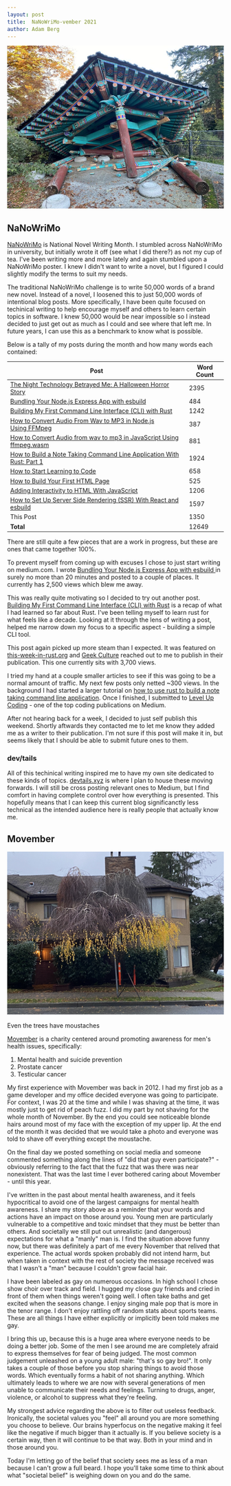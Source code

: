 ```yaml
---
layout: post
title:  NaNoWriMo-vember 2021
author: Adam Berg
---
```


![](/assets/images/IMG_3350.jpg)

<!--more-->

## NaNoWriMo

[NaNoWriMo](https://nanowrimo.org/) is National Novel Writing Month. I stumbled across NaNoWriMo in university, but initially wrote it off (see what I did there?) as not my cup of tea. I've been writing more and more lately and again stumbled upon a NaNoWriMo poster. I knew I didn't want to write a novel, but I figured I could slightly modify the terms to suit my needs.

The traditional NaNoWriMo challenge is to write 50,000 words of a brand new novel.  Instead of a novel, I loosened this to just 50,000 words of intentional blog posts. More specifically, I have been quite focused on techinical writing to help encourage myself and others to learn certain topics in software. I knew 50,000 would be near impossible so I instead decided to just get out as much as I could and see where that left me.  In future years, I can use this as a benchmark to know what is possible.

Below is a tally of my posts during the month and how many words each contained:

| Post      | Word Count |
| ----------- | ----------- |
|   [The Night Technology Betrayed Me: A Halloween Horror Story](https://devtails.medium.com/the-night-technology-betrayed-me-a-halloween-horror-story-c85b91750835)    |    2395    |
|  [Bundling Your Node.js Express App with esbuild](https://medium.com/@devtails/bundling-your-node-js-express-app-with-esbuild-5aecc36c5047)  |    484     |
| [Building My First Command Line Interface (CLI) with Rust](https://medium.com/geekculture/building-my-first-command-line-interface-cli-with-rust-b6beb9c284e0) | 1242
| [How to Convert Audio From Wav to MP3 in Node.js Using FFMpeg](https://devtails.medium.com/how-to-convert-audio-from-wav-to-mp3-in-node-js-using-ffmpeg-e5cb4af2da6) | 387
| [How to Convert Audio from wav to mp3 in JavaScript Using ffmpeg.wasm](https://devtails.medium.com/how-to-convert-audio-from-wav-to-mp3-in-javascript-using-ffmpeg-wasm-5dcd07a11821) | 881
| [How to Build a Note Taking Command Line Application With Rust: Part 1](https://devtails.medium.com/how-to-build-a-note-taking-command-line-application-with-rust-part-1-34b9cd5be6b9) | 1924
| [How to Start Learning to Code](https://devtails.xyz/how-to-start-learning-to-code) | 658
| [How to Build Your First HTML Page](https://devtails.xyz/how-to-build-your-first-html-page) | 525
| [Adding Interactivity to HTML With JavaScript](https://devtails.xyz/adding-interactivity-to-html-with-javascript) | 1206
| [How to Set Up Server Side Rendering (SSR) With React and esbuild](https://devtails.xyz/how-to-set-up-server-side-rendering-ssr-with-react-and-esbuild) | 1597
| This Post | 1350
| **Total** | 12649

There are still quite a few pieces that are a work in progress, but these are ones that came together 100%.

To prevent myself from coming up with excuses I chose to just start writing on medium.com. I wrote [Bundling Your Node.js Express App with esbuild
](https://medium.com/p/5aecc36c5047) in surely no more than 20 minutes and posted to a couple of places.  It currently has 2,500 views which blew me away.

This was really quite motivating so I decided to try out another post. [Building My First Command Line Interface (CLI) with Rust](https://medium.com/p/b6beb9c284e0) is a recap of what I had learned so far about Rust. I've been telling myself to learn rust for what feels like a decade. Looking at it through the lens of writing a post, helped me narrow down my focus to a specific aspect - building a simple CLI tool.

This post again picked up more steam than I expected. It was featured on [this-week-in-rust.org](https://this-week-in-rust.org/) and [Geek Culture](https://medium.com/geekculture) reached out to me to publish in their publication.  This one currently sits with 3,700 views.

I tried my hand at a couple smaller articles to see if this was going to be a normal amount of traffic.  My next few posts only netted ~300 views. In the background I had started a larger tutorial on [how to use rust to build a note taking command line application](https://medium.com/p/34b9cd5be6b9). Once I finished, I submitted to [Level Up Coding](https://levelup.gitconnected.com/) - one of the top coding publications on Medium.  

After not hearing back for a week, I decided to just self publish this weekend.  Shortly aftwards they contacted me to let me know they added me as a writer to their publication.  I'm not sure if this post will make it in, but seems likely that I should be able to submit future ones to them.

### dev/tails

All of this techinical writing inspired me to have my own site dedicated to these kinds of topics. [devtails.xyz](https://devtails.xyz/) is where I plan to house these moving forwards. I will still be cross posting relevant ones to Medium, but I find comfort in having complete control over how everything is presented.  This hopefully means that I can keep this current blog significanctly less technical as the intended audience here is really people that actually know me.

## Movember

![](/assets/images/IMG_3458.jpg)
<figcaption>Even the trees have moustaches</figcaption>

[Movember](https://ca.movember.com/) is a charity centered around promoting awareness for men's health issues, specifically:
1. Mental health and suicide prevention
2. Prostate cancer
3. Testicular cancer

My first experience with Movember was back in 2012. I had my first job as a game developer and my office decided everyone was going to participate.  For context, I was 20 at the time and while I was shaving at the time, it was mostly just to get rid of peach fuzz.  I did my part by not shaving for the whole month of November. By the end you could see noticeable blonde hairs around most of my face with the exception of my upper lip.  At the end of the month it was decided that we would take a photo and everyone was told to shave off everything except the moustache. 

On the final day we posted something on social media and someone commented something along the lines of "did that guy even participate?" - obviously referring to the fact that the fuzz that was there was near nonexistent. That was the last time I ever bothered caring about Movember - until this year.

I've written in the past about mental health awareness, and it feels hypocritical to avoid one of the largest campaigns for mental health awareness.  I share my story above as a reminder that your words and actions have an impact on those around you. Young men are particularly vulnerable to a competitive and toxic mindset that they must be better than others. And societally we still put out unrealistic (and dangerous) expectations for what a "manly" man is. I find the situation above funny now, but there was definitely a part of me every November that relived that experience. The actual words spoken probably did not intend harm, but when taken in context with the rest of society the message received was that I wasn't a "man" because I couldn't grow facial hair. 

I have been labeled as gay on numerous occasions. In high school I chose show choir over track and field. I hugged my close guy friends and cried in front of them when things weren't going well. I often take baths and get excited when the seasons change. I enjoy singing male pop that is more in the tenor range. I don't enjoy rattling off random stats about sports teams. These are all things I have either explicitly or implicitly been told makes me gay. 

I bring this up, because this is a huge area where everyone needs to be doing a better job. Some of the men I see around me are completely afraid to express themselves for fear of being judged. The most common judgement unleashed on a young adult male: "that's so gay bro!".  It only takes a couple of those before you stop sharing things to avoid those words. Which eventually forms a habit of not sharing anything. Which ultimately leads to where we are now with several generations of men unable to communicate their needs and feelings. Turning to drugs, anger, violence, or alcohol to suppress what they're feeling.

My strongest advice regarding the above is to filter out useless feedback. Ironically, the societal values you "feel" all around you are more something you choose to believe. Our brains hyperfocus on the negative making it feel like the negative if much bigger than it actually is. If you believe society is a certain way, then it will continue to be that way. Both in your mind and in those around you. 

Today I'm letting go of the belief that society sees me as less of a man because I can't grow a full beard. I hope you'll take some time to think about what "societal belief" is weighing down on you and do the same.